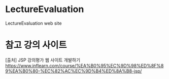 # LectureEvaluation
LectureEvaluation web site


# 참고 강의 사이트
[출처] JSP 강의평가 웹 사이트 개발하기
https://www.inflearn.com/course/%EA%B0%95%EC%9D%98%ED%8F%89%EA%B0%80-%EC%82%AC%EC%9D%B4%ED%8A%B8-jsp/
